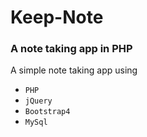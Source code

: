# Keep-Note
### A note taking app in PHP

A simple note taking app using

- `PHP`
- `jQuery`
- `Bootstrap4`
- `MySql`

